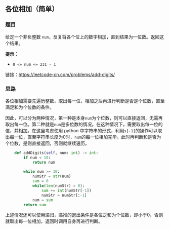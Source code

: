 ## 各位相加（简单）

### 题目

给定一个非负整数 `num`，反复将各个位上的数字相加，直到结果为一位数。返回这个结果。

**提示：**

- `0 <= num <= 231 - 1`

链接：https://leetcode-cn.com/problems/add-digits/

### 思路

各位相加需要先遍历整数，取出每一位，相加之后再进行判断是否是个位数，直至满足和为个位数的条件。

因此，可以分为两种情况，第一种是本身`num`为个位数，则可以直接返回，无需再取出每一位。第二种就是`num`是多位数的情况。在这种情况下，需要取出每一位的值，并相加。在这里考虑使用 python 中字符串的形式，利用`s[-1]`的操作可以取出每一位，直至字符串长度为0时，`num`的每一位相加完毕。此时再判断和是否为个位数，是则直接返回，否则就继续遍历。

```python
    def addDigits(self, num: int) -> int:
        if num < 10:
            return num
        
        while num >= 10:
            numStr = str(num)
            sum = 0
            while(len(numStr) > 0):
                sum += int(numStr[-1])
                numStr = numStr[:-1]
            num = sum
        return sum
```

上述情况还可以使用递归，递推的退出条件是各位之和为个位数，即小于0，否则就取出每一位相加，返回时调用自身再进行判断。

